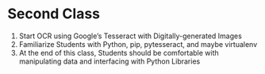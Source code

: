 # Second Class

1. Start OCR using Google’s Tesseract with Digitally-generated Images
2. Familiarize Students with Python, pip, pytesseract, and maybe virtualenv
3. At the end of this class, Students should be comfortable with manipulating data and interfacing
with Python Libraries
